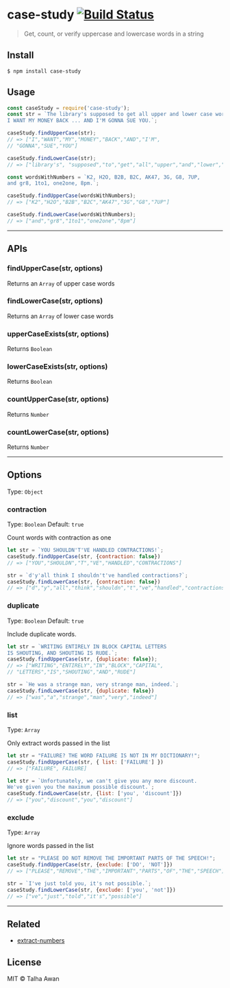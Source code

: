 # case-study [![Build Status](https://travis-ci.com/TalhaAwan/case-study.svg?branch=master)](https://travis-ci.com/TalhaAwan/case-study)

> Get, count, or verify uppercase and lowercase words in a string


## Install

```
$ npm install case-study
```

## Usage
```javascript
const caseStudy = require('case-study');
const str = `The library's supposed to get all upper and lower case words. 
I WANT MY MONEY BACK ... AND I'M GONNA SUE YOU.`;

caseStudy.findUpperCase(str);
// => ["I","WANT","MY","MONEY","BACK","AND","I'M",
// "GONNA","SUE","YOU"]

caseStudy.findLowerCase(str);
// => ["library's", "supposed","to","get","all","upper","and","lower","case","words"]

const wordsWithNumbers = `K2, H2O, B2B, B2C, AK47, 3G, G8, 7UP, 
and gr8, 1to1, one2one, 8pm.`;

caseStudy.findUpperCase(wordsWithNumbers);
// => ["K2","H2O","B2B","B2C","AK47","3G","G8","7UP"]

caseStudy.findLowerCase(wordsWithNumbers);
// => ["and","gr8","1to1","one2one","8pm"]

```

___

## APIs

### findUpperCase(str, options)
Returns an `Array` of upper case words

### findLowerCase(str, options)
Returns an `Array` of lower case words

### upperCaseExists(str, options)
Returns `Boolean`

### lowerCaseExists(str, options)
Returns `Boolean`

### countUpperCase(str, options)
Returns `Number`

### countLowerCase(str, options)
Returns `Number`

___

## Options

Type: `Object`

### contraction

Type: `Boolean`
Default: `true`

Count words with contraction as one

```javascript
let str = `YOU SHOULDN'T'VE HANDLED CONTRACTIONS!`;
caseStudy.findUpperCase(str, {contraction: false})
// => ["YOU","SHOULDN","T","VE","HANDLED","CONTRACTIONS"]

str = `d'y'all think I shouldn't've handled contractions?`;
caseStudy.findLowerCase(str, {contraction: false})
// => ["d","y","all","think","shouldn","t","ve","handled","contractions"]

```

### duplicate

Type: `Boolean`
Default: `true`

Include duplicate words.

```javascript
let str = `WRITING ENTIRELY IN BLOCK CAPITAL LETTERS 
IS SHOUTING, AND SHOUTING IS RUDE.`;
caseStudy.findUpperCase(str, {duplicate: false});
// => ["WRITING","ENTIRELY","IN","BLOCK","CAPITAL",
// "LETTERS","IS","SHOUTING","AND","RUDE"]

str = `He was a strange man, very strange man, indeed.`;
caseStudy.findLowerCase(str, {duplicate: false})
// => ["was","a","strange","man","very","indeed"]

```

### list

Type: `Array`

Only extract words passed in the list

```javascript
let str = "FAILURE? THE WORD FAILURE IS NOT IN MY DICTIONARY!";
caseStudy.findUpperCase(str, { list: ['FAILURE'] })
// => ["FAILURE", FAILURE]

let str = `Unfortunately, we can't give you any more discount.
We've given you the maximum possible discount.`;
caseStudy.findLowerCase(str, {list: ['you', 'discount']})
// => ["you","discount","you","discount"]
```


### exclude

Type: `Array`

Ignore words passed in the list

```javascript
let str = "PLEASE DO NOT REMOVE THE IMPORTANT PARTS OF THE SPEECH!";
caseStudy.findUpperCase(str, {exclude: ['DO', 'NOT']})
// => ["PLEASE","REMOVE","THE","IMPORTANT","PARTS","OF","THE","SPEECH"]

str = `I've just told you, it's not possible.`;
caseStudy.findLowerCase(str, {exclude: ['you', 'not']})
// => ["ve","just","told","it's","possible"]

```

___

## Related

- [extract-numbers](https://www.npmjs.com/package/extract-numbers)

## License

MIT © Talha Awan
